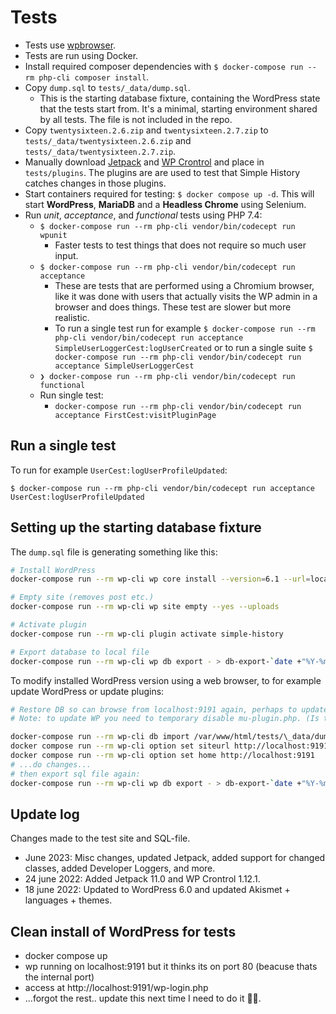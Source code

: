 # Tests

- Tests use [wpbrowser](https://wpbrowser.wptestkit.dev/).
- Tests are run using Docker.
- Install required composer dependencies with `$ docker-compose run --rm php-cli composer install`.
- Copy `dump.sql` to `tests/_data/dump.sql`.
    - This is the starting database fixture, containing the WordPress state that the tests start from. It's a minimal, starting environment shared by all tests. The file is not included in the repo.
- Copy `twentysixteen.2.6.zip` and `twentysixteen.2.7.zip` to `tests/_data/twentysixteen.2.6.zip` and `tests/_data/twentysixteen.2.7.zip`.
- Manually download [Jetpack](https://wordpress.org/plugins/jetpack/) and [WP Crontrol](https://wordpress.org/plugins/wp-crontrol/) and place in `tests/plugins`. The plugins are are used to test that Simple History catches changes in those plugins.
- Start containers required for testing:
    `$ docker compose up -d`.
    This will start **WordPress**, **MariaDB** and a **Headless Chrome** using Selenium.
- Run _unit_, _acceptance_, and _functional_ tests using PHP 7.4:
    - `$ docker-compose run --rm php-cli vendor/bin/codecept run wpunit`
        - Faster tests to test things that does not require so much user input.
    - `$ docker-compose run --rm php-cli vendor/bin/codecept run acceptance`
        - These are tests that are performed using a Chromium browser, like it was done with users that actually visits the WP admin in a browser and does things. These test are slower but more realistic.
        - To run a single test run for example
            `$ docker-compose run --rm php-cli vendor/bin/codecept run acceptance SimpleUserLoggerCest:logUserCreated` or to run a single suite
            `$ docker-compose run --rm php-cli vendor/bin/codecept run acceptance SimpleUserLoggerCest`
    - `❯ docker-compose run --rm php-cli vendor/bin/codecept run functional`
    - Run single test:
        - `docker-compose run --rm php-cli vendor/bin/codecept run acceptance FirstCest:visitPluginPage`

## Run a single test

To run for example `UserCest:logUserProfileUpdated`:

`$ docker-compose run --rm php-cli vendor/bin/codecept run acceptance UserCest:logUserProfileUpdated`

## Setting up the starting database fixture

The `dump.sql` file is generating something like this:

```sh
# Install WordPress
docker-compose run --rm wp-cli wp core install --version=6.1 --url=localhost:8080 --title=wp-tests --admin_user=admin --admin_email=test@example.com --admin_password=admin --skip-email

# Empty site (removes post etc.)
docker-compose run --rm wp-cli wp site empty --yes --uploads

# Activate plugin
docker-compose run --rm wp-cli plugin activate simple-history

# Export database to local file
docker-compose run --rm wp-cli wp db export - > db-export-`date +"%Y-%m-%d_%H:%M"`.sql
```

To modify installed WordPress version using a web browser, to for example update WordPress or update plugins:

```sh
# Restore DB so can browse from localhost:9191 again, perhaps to update the fixture.
# Note: to update WP you need to temporary disable mu-plugin.php. (Is this still true?)

docker-compose run --rm wp-cli db import /var/www/html/tests/\_data/dump.sql
docker compose run --rm wp-cli option set siteurl http://localhost:9191
docker compose run --rm wp-cli option set home http://localhost:9191
# ...do changes...
# then export sql file again:
docker-compose run --rm wp-cli wp db export - > db-export-`date +"%Y-%m-%d_%H:%M"`.sql
```

## Update log

Changes made to the test site and SQL-file.

- June 2023: Misc changes, updated Jetpack, added support for changed classes, added Developer Loggers, and more.
- 24 june 2022: Added Jetpack 11.0 and WP Crontrol 1.12.1.
- 18 june 2022: Updated to WordPress 6.0 and updated Akismet + languages + themes.

## Clean install of WordPress for tests

- docker compose up
- wp running on localhost:9191 but it thinks its on port 80 (beacuse thats the internal port)
- access at http://localhost:9191/wp-login.php
- ...forgot the rest.. update this next time I need to do it 🤷‍♀️.
